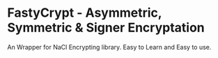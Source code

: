 # FastyCrypt - Asymmetric, Symmetric & Signer Encryptation
An Wrapper for NaCl Encrypting library. Easy to Learn and Easy to use.
